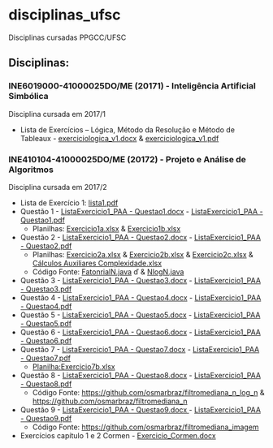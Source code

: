 # disciplinas_ufsc
Disciplinas cursadas PPGCC/UFSC


## Disciplinas:
### INE6019000-41000025DO/ME (20171) - Inteligência Artificial Simbólica
Disciplina cursada em 2017/1
 - Lista de Exercícios – Lógica, Método da Resolução e Método de Tableaux - [exerciciologica_v1.docx](inteligencia_artificial_simbolica/exerciciologica_v1.docx) & [exerciciologica_v1.pdf](inteligencia_artificial_simbolica/exerciciologica_v1.pdf)


### INE410104-41000025DO/ME (20172) - Projeto e Análise de Algoritmos
Disciplina cursada em 2017/2
 - Lista de Exercício 1: [lista1.pdf](projeto_e_analise_de_algoritmos/lista1.pdf)
 - Questão 1 - [ListaExercicio1_PAA - Questao1.docx](projeto_e_analise_de_algoritmos/ListaExercicio1_PAA%20-%20Questao1.docx) - [ListaExercicio1_PAA - Questao1.pdf](projeto_e_analise_de_algoritmos/ListaExercicio1_PAA%20-%20Questao1.pdf)
	- Planilhas: [Exercicio1a.xlsx](projeto_e_analise_de_algoritmos/Exercicio1a.xlsx) & [Exercicio1b.xlsx](projeto_e_analise_de_algoritmos/Exercicio1b.xlsx)
 - Questão 2 - [ListaExercicio1_PAA - Questao2.docx](projeto_e_analise_de_algoritmos/ListaExercicio1_PAA%20-%20Questao2.docx) - [ListaExercicio1_PAA - Questao2.pdf](projeto_e_analise_de_algoritmos/ListaExercicio1_PAA%20-%20Questao2.pdf)
	- Planilhas: [Exercicio2a.xlsx](projeto_e_analise_de_algoritmos/Exercicio2a.xlsx) & [Exercicio2b.xlsx](projeto_e_analise_de_algoritmos/Exercicio2b.xlsx) & [Exercicio2c.xlsx](projeto_e_analise_de_algoritmos/Exercicio2c.xlsx) & [Cálculos Auxiliares Complexidade.xlsx](projeto_e_analise_de_algoritmos/Cálculos%20Auxiliares%20Complexidade.xlsx)
	- Código Fonte: [FatonrialN.java](projeto_e_analise_de_algoritmos/FatorialN.java) ď & [NlogN.java](projeto_e_analise_de_algoritmos/NLogN.java)  
 - Questão 3 - [ListaExercicio1_PAA - Questao3.docx](/projeto_e_analise_de_algoritmos/ListaExercicio1_PAA%20-%20Questao3.docx) - [ListaExercicio1_PAA - Questao3.pdf](projeto_e_analise_de_algoritmos/ListaExercicio1_PAA%20-%20Questao3.pdf)
 - Questão 4 - [ListaExercicio1_PAA - Questao4.docx](/projeto_e_analise_de_algoritmos/ListaExercicio1_PAA%20-%20Questao4.docx) - [ListaExercicio1_PAA - Questao4.pdf](projeto_e_analise_de_algoritmos/ListaExercicio1_PAA%20-%20Questao4.pdf)
 - Questão 5 - [ListaExercicio1_PAA - Questao5.docx](/projeto_e_analise_de_algoritmos/ListaExercicio1_PAA%20-%20Questao5.docx) - [ListaExercicio1_PAA - Questao5.pdf](projeto_e_analise_de_algoritmos/ListaExercicio1_PAA%20-%20Questao5.pdf)
 - Questão 6 - [ListaExercicio1_PAA - Questao6.docx](/projeto_e_analise_de_algoritmos/ListaExercicio1_PAA%20-%20Questao6.docx) - [ListaExercicio1_PAA - Questao6.pdf](projeto_e_analise_de_algoritmos/ListaExercicio1_PAA%20-%20Questao8.pdf)
 - Questão 7 - [ListaExercicio1_PAA - Questao7.docx](/projeto_e_analise_de_algoritmos/ListaExercicio1_PAA%20-%20Questao7.docx) - [ListaExercicio1_PAA - Questao7.pdf](projeto_e_analise_de_algoritmos/ListaExercicio1_PAA%20-%20Questao7.pdf)
	- [Planilha:Exercicio7b.xlsx](projeto_e_analise_de_algoritmos/Exercicio7b.xlsx)
 - Questão 8 - [ListaExercicio1_PAA - Questao8.docx](/projeto_e_analise_de_algoritmos/ListaExercicio1_PAA%20-%20Questao8.docx) - [ListaExercicio1_PAA - Questao8.pdf](projeto_e_analise_de_algoritmos/ListaExercicio1_PAA%20-%20Questao8.pdf)
	- Código Fonte: https://github.com/osmarbraz/filtromediana_n_log_n & https://github.com/osmarbraz/filtromediana_n
 - Questão 9 - [ListaExercicio1_PAA - Questao9.docx ](projeto_e_analise_de_algoritmos/ListaExercicio1_PAA%20-%20Questao9.docx)- [ListaExercicio1_PAA - Questao9.pdf](projeto_e_analise_de_algoritmos/ListaExercicio1_PAA%20-%20Questao9.pdf)
	- Código Fonte: https://github.com/osmarbraz/filtromediana_imagem
 - Exercícios capítulo 1 e 2 Cormen -  [Exercicio_Cormen.docx](projeto_e_analise_de_algoritmos/Exercicio_Cormen.docx)